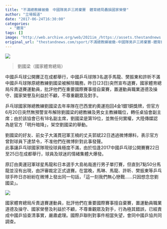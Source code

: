 ```yaml
---
title: "不滿總教練被撤　中國隊男乒三將棄賽　體育總局轟損國家榮譽"
author: "立場報道"
date: "2017-06-24T16:30:00"
categories:
  - "體育"
tags: []
image: "http://web.archive.org/web/2021im_/https://assets.thestandnews.com/media/photos/445209_KL2wC.png"
original_url: "thestandnews.com/sport/不滿總教練被撤-中國隊男乒三將棄賽-體育總局轟損國家榮譽"
---
```

![](http://web.archive.org/web/2021im_/https://assets.thestandnews.com/media/photos/445209_KL2wC.png)
> 劉國梁（國家體育總局）

中國乒乓球公開賽正在成都舉行，中國乒乓球隊3名選手馬龍、樊振東和許昕不滿中國乒乓球隊原總教練劉國梁被解除職務，昨日(23日)突然宣布退賽，國家體育總局斥責退賽運動員，批評他們在重要國際賽事擅自棄賽，置運動員職業道德及操守、國家榮譽及利益於不顧，不尊重觀眾及對手。

乒乓球國家隊總教練劉國梁去年率隊在巴西里約奧運抱回4金1銀1銅獎牌，但官方6月20日突然無預警宣布解除劉國梁的總教練及男女主教練職位，轉任桌協會副主席；由於該協會已有18名副主席，劉國梁是第19位，並無任何實權，大陸傳媒認為是官方「明升暗降」，架空劉國梁的舉動。

劉國梁的好友、前女子大滿貫冠軍王楠的丈夫郭斌22日透過微博爆料，表示官方曾對球員下達禁令，不准他們在微博針對此事發聲。  
此事讓乒乓球國家隊現役球員極度不滿，由於恰逢2017中國乒乓球公開賽賽22日至25日在成都舉行，球員及球迷的情緒集體大爆發。

原訂由奧運冠軍球星馬龍和日本選手大島祐哉進行男子單打賽，但直到7點50分馬龍並沒有出現，由評審裁定正式退賽。在當晚，馬琳、馬龍、許昕、樊振東等乒乓球手昨日亦紛紛在微博上發出同一句話，「這一刻我們無心戀戰……只因想念您劉國梁」。

![](http://web.archive.org/web/2021im_/https://assets.thestandnews.com/media/photos/2a19132ca7894cb5989adb2baaac38ff_C0uus.jpg)

國家體育總局斥責退賽運動員，批評他們在重要國際賽事擅自棄賽，置運動員職業道德及操守、國家榮譽及利益於不顧，不尊重觀眾及對手，行為極其錯誤，已經責成中國乒協查清事實，嚴肅處理。國際乒聯則對事件相當失望，會同中國乒協共同調查。